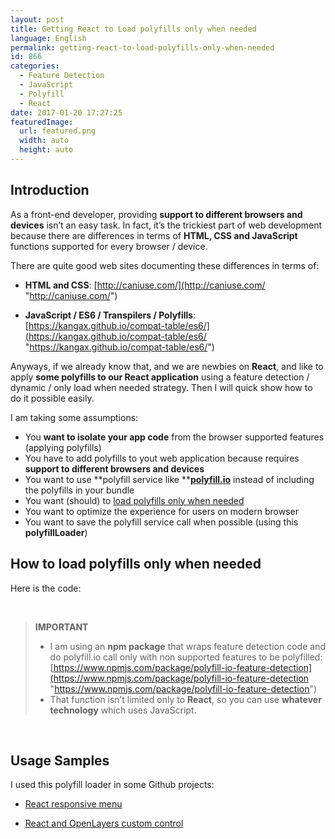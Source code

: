 ```yaml
---
layout: post
title: Getting React to Load polyfills only when needed
language: English
permalink: getting-react-to-load-polyfills-only-when-needed
id: 866
categories:
  - Feature Detection
  - JavaScript
  - Polyfill
  - React
date: 2017-01-20 17:27:25
featuredImage: 
  url: featured.png
  width: auto
  height: auto
---
```


## Introduction
As a front-end developer, providing **support to different browsers and devices** isn’t an easy task. In fact, it’s the trickiest part of web development because there are differences in terms of **HTML, CSS and JavaScript** functions supported for every browser / device.

There are quite good web sites documenting these differences in terms of:

- **HTML and CSS**: [http://caniuse.com/](http://caniuse.com/ "http://caniuse.com/")

- **JavaScript / ES6 / Transpilers / Polyfills**: [https://kangax.github.io/compat-table/es6/](https://kangax.github.io/compat-table/es6/ "https://kangax.github.io/compat-table/es6/")

Anyways, if we already know that, and we are newbies on **React**, and like to apply **some polyfills to our React application** using a feature detection / dynamic / only load when needed strategy. Then I will quick show how to do it possible easily.

I am taking some assumptions:

*   You **want to isolate your app code** from the browser supported features (applying polyfills)  <li>You have to add polyfills to yout web application because requires **support to different browsers and devices**  <li>You want to use **polyfill service like **[**polyfill.io**](https://polyfill.io/v2/docs) instead of including the polyfills in your bundle  <li>You want (should) to [load polyfills only when needed](https://philipwalton.com/articles/loading-polyfills-only-when-needed)  <li>You want to optimize the experience for users on modern browser  <li>You want to save the polyfill service call when possible (using this **polyfillLoader**) 

## How to load polyfills only when needed
Here is the code:
<script src="https://gist.github.com/jquintozamora/a894bee1d22783402ad4590b1f550609.js"></script> 

&nbsp;

> **IMPORTANT**
> - I am using an **npm package** that wraps feature detection code and do polyfill.io call only with non supported features to be polyfilled: [https://www.npmjs.com/package/polyfill-io-feature-detection](https://www.npmjs.com/package/polyfill-io-feature-detection "https://www.npmjs.com/package/polyfill-io-feature-detection")
> - That function isn’t limited only to **React**, so you can use **whatever technology** which uses JavaScript.

&nbsp;

## Usage Samples

I used this polyfill loader in some Github projects:

- [React responsive menu](https://github.com/jquintozamora/react-responsive-menu-component)

- [React and OpenLayers custom control](https://github.com/jquintozamora/react-openLayers3-sample)

&nbsp;